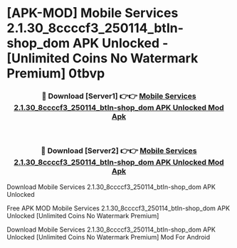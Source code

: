 # [APK-MOD] Mobile Services 2.1.30_8ccccf3_250114_btIn-shop_dom APK Unlocked - [Unlimited Coins No Watermark Premium] 0tbvp



<div align="center">
<h3>🔴 Download [Server1] 👉👉 <a href="https://momento.my/?title=Mobile_Services_2.1.30_8ccccf3_250114_btIn-shop_dom_APK_Unlocked">Mobile Services 2.1.30_8ccccf3_250114_btIn-shop_dom APK Unlocked Mod Apk</a></h3><br>

<h3>🔴 Download [Server2] 👉👉 <a href="https://momento.my/?title=Mobile_Services_2.1.30_8ccccf3_250114_btIn-shop_dom_APK_Unlocked">Mobile Services 2.1.30_8ccccf3_250114_btIn-shop_dom APK Unlocked Mod Apk</a></h3>
</div>



Download Mobile Services 2.1.30_8ccccf3_250114_btIn-shop_dom APK Unlocked 

Free APK MOD Mobile Services 2.1.30_8ccccf3_250114_btIn-shop_dom APK Unlocked [Unlimited Coins No Watermark Premium]

Download Mobile Services 2.1.30_8ccccf3_250114_btIn-shop_dom APK Unlocked [Unlimited Coins No Watermark Premium] Mod For Android
